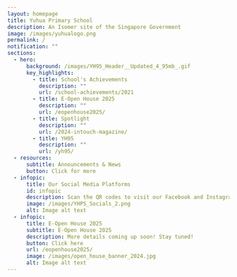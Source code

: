```yaml
---
layout: homepage
title: Yuhua Primary School
description: An Isomer site of the Singapore Government
image: /images/yuhualogo.png
permalink: /
notification: ""
sections:
  - hero:
      background: /images/YH95_Header__Updated_4_95mb_.gif
      key_highlights:
        - title: School's Achievements
          description: ""
          url: /school-achievements/2021
        - title: E-Open House 2025
          description: ""
          url: /eopenhouse2025/
        - title: Spotlight
          description: ""
          url: /2024-intouch-magazine/
        - title: YH95
          description: ""
          url: /yh95/
  - resources:
      subtitle: Announcements & News
      button: Click for more
  - infopic:
      title: Our Social Media Platforms
      id: infopic
      description: Scan the QR codes to visit our Facebook and Instagram pages!
      image: /images/YHPS_Socials_2.png
      alt: Image alt text
  - infopic:
      title: E-Open House 2025
      subtitle: E-Open House 2025
      description: More details coming up soon! Stay tuned!
      button: Click here
      url: /eopenhouse2025/
      image: /images/open_house_banner_2024.jpg
      alt: Image alt text
---
```

